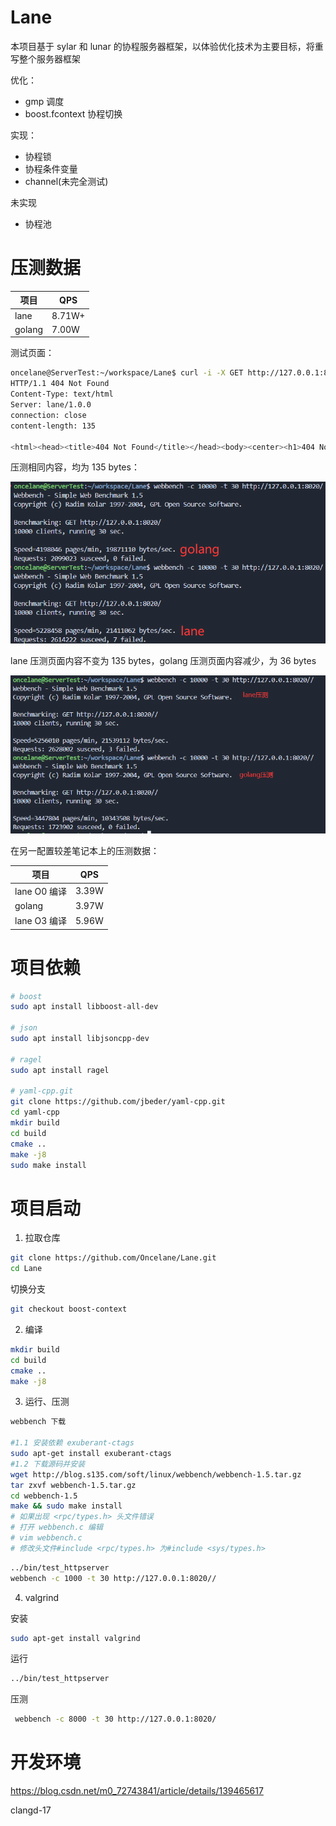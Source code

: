 # Lane

本项目基于 sylar 和 lunar 的协程服务器框架，以体验优化技术为主要目标，将重写整个服务器框架

优化：

- gmp 调度
- boost.fcontext 协程切换

实现：

- 协程锁
- 协程条件变量
- channel(未完全测试)

未实现

- 协程池

# 压测数据

| 项目   | QPS    |
| ------ | ------ |
| lane   | 8.71W+ |
| golang | 7.00W  |

测试页面：

```sh
oncelane@ServerTest:~/workspace/Lane$ curl -i -X GET http://127.0.0.1:8020/
HTTP/1.1 404 Not Found
Content-Type: text/html
Server: lane/1.0.0
connection: close
content-length: 135

<html><head><title>404 Not Found</title></head><body><center><h1>404 Not Found</h1></center><hr><center>lane/1.0</center></body></html>
```

压测相同内容，均为 135 bytes：

![压测](./docs/压测lane2.png)

lane 压测页面内容不变为 135 bytes，golang 压测页面内容减少，为 36 bytes

![压测](./docs/压测lane和golang.png)

在另一配置较差笔记本上的压测数据：

| 项目         | QPS   |
| ------------ | ----- |
| lane O0 编译 | 3.39W |
| golang       | 3.97W |
| lane O3 编译 | 5.96W |

# 项目依赖

```bash
# boost
sudo apt install libboost-all-dev

# json
sudo apt install libjsoncpp-dev

# ragel
sudo apt install ragel

# yaml-cpp.git
git clone https://github.com/jbeder/yaml-cpp.git
cd yaml-cpp
mkdir build
cd build
cmake ..
make -j8
sudo make install
```

# 项目启动

1. 拉取仓库

```bash
git clone https://github.com/Oncelane/Lane.git
cd Lane
```

切换分支

```bash
git checkout boost-context
```

2. 编译

```bash
mkdir build
cd build
cmake ..
make -j8
```

3. 运行、压测

```sh
webbench 下载

#1.1 安装依赖 exuberant-ctags
sudo apt-get install exuberant-ctags
#1.2 下载源码并安装
wget http://blog.s135.com/soft/linux/webbench/webbench-1.5.tar.gz
tar zxvf webbench-1.5.tar.gz
cd webbench-1.5
make && sudo make install
# 如果出现 <rpc/types.h> 头文件错误
# 打开 webbench.c 编辑
# vim webbench.c
# 修改头文件#include <rpc/types.h> 为#include <sys/types.h>
```

```sh
../bin/test_httpserver
webbench -c 1000 -t 30 http://127.0.0.1:8020//
```

4. valgrind

安装

```sh
sudo apt-get install valgrind
```

运行

```sh
../bin/test_httpserver
```

压测

```sh
 webbench -c 8000 -t 30 http://127.0.0.1:8020/
```

# 开发环境

https://blog.csdn.net/m0_72743841/article/details/139465617

clangd-17

